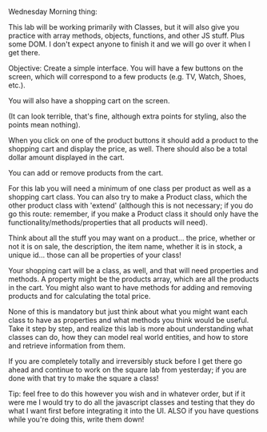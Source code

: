 Wednesday Morning thing:

This lab will be working primarily with Classes, but it will also give you practice with array methods, objects, functions, and other JS stuff. Plus some DOM. I don't expect anyone to finish it and we will go over it when I get there.

Objective:
Create a simple interface. You will have a few buttons on the screen, which will correspond to a few products (e.g. TV, Watch, Shoes, etc.).

You will also have a shopping cart on the screen. 

(It can look terrible, that's fine, although extra points for styling, also the points mean nothing).

When you click on one of the product buttons it should add a product to the shopping cart and display the price, as well. There should also be a total dollar amount displayed in the cart.

You can add or remove products from the cart.

For this lab you will need a minimum of one class per product as well as a shopping cart class. You can also try to make a Product class, which the other product class with 'extend' (although this is not necessary; if you do go this route: remember, if you make a Product class it should only have the functionality/methods/properties that all products will need). 

Think about all the stuff you may want on a product… the price, whether or not it is on sale, the description, the item name, whether it is in stock, a unique id… those can all be properties of your class!

Your shopping cart will be a class, as well, and that will need properties and methods. A property might be the products array, which are all the products in the cart. You might also want to have methods for adding and removing products and for calculating the total price.

None of this is mandatory but just think about what you might want each class to have as properties and what methods you think would be useful. Take it step by step, and realize this lab is more about understanding what classes can do, how they can model real world entities, and how to store and retrieve information from them. 

If you are completely totally and irreversibly stuck before I get there go ahead and continue to work on the square lab from yesterday; if you are done with that try to make the square a class! 

Tip: feel free to do this however you wish and in whatever order, but if it were me I would try to do all the javascript classes and testing that they do what I want first before integrating it into the UI. ALSO if you have questions while you're doing this, write them down!